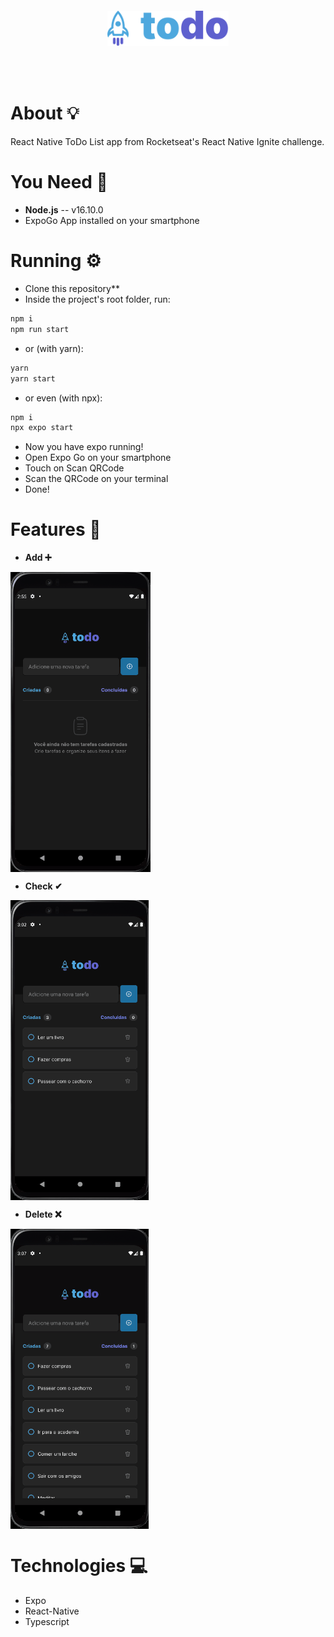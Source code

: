 <br /><br />
<h4 align="center">
<img src="./assets/logo.svg" align="center" height="56px"/>
</h4>
<br /><br />

# About 💡

React Native ToDo List app from Rocketseat's React Native Ignite challenge.

# You Need 📃

* **Node.js** -- v16.10.0
* ExpoGo App installed on your smartphone

# Running ⚙

* Clone this repository**
* Inside the project's root folder, run:

```bash
npm i
npm run start
```

* or (with yarn):

```bash
yarn
yarn start
```

* or even (with npx):

```bash
npm i
npx expo start
```

* Now you have expo running!
* Open Expo Go on your smartphone
* Touch on Scan QRCode
* Scan the QRCode on your terminal
* Done!

# Features 📌

* **Add ➕**

<img align="top" src="./assets/Add.gif" height='480px'>
<br/>

* **Check ✔**

<img align="top" src="./assets/Toggle.gif" height='480px'>
<br/>

* **Delete ❌**

<img align="top" src="./assets/Delete.gif" height='480px'>

# Technologies 💻

* Expo
* React-Native
* Typescript

